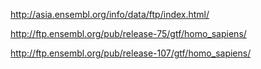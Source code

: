http://asia.ensembl.org/info/data/ftp/index.html/

http://ftp.ensembl.org/pub/release-75/gtf/homo_sapiens/

http://ftp.ensembl.org/pub/release-107/gtf/homo_sapiens/
